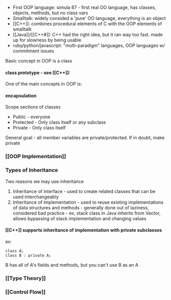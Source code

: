 - First OOP language: simula 67 - first real OO language, has classes, objects, methods, but no class vars
- Smalltalk: widely consided a 'pure' OO language, everything is an object
- [[C++]]: combines procedural elements of C with the OOP elements of smalltalk
- [[Java]]/[[C++#]]: C++ had the right idea, but it ran way too fast.  made up for slowness by being usable
- ruby/python/javascript: "multi-paradigm" languages, OOP languages w/ commitment issues

Basic concept in OOP is a class
#### class prototype - see [[C++]]:

One of the main concepts in OOP is:
#### encapsulation
Scope sections of classes
- Public - everyone
- Protected - Only class itself or any subclass
- Private - Only class itself

General goal - all member variables are private/protected. If in doubt, make private

### [[OOP Implementation]]

### Types of Inheritance
Two reasons we may use inheritance

1. Inheritance of interface - used to create related classes that can be used interchangeably
2. Inheritance of implementation - used to reuse existing implementations of data structures and methods - generally done out of laziness, considered bad practice - ex, stack class in Java inherits from Vector, allows bypassing of stack implementation and changing values

#### [[C++]] supports inheritance of implementation with private subclasses
ex:
```
class A;
class B : private A;
```
B has all of A's fields and methods, but you can't use B as an A

### [[Type Theory]]

### [[Control Flow]]

